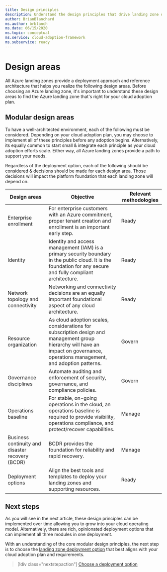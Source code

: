 ```yaml
---
title: Design principles
description: Understand the design principles that drive landing zone deployment
author: BrianBlanchard
ms.author: brblanch
ms.date: 06/15/2020
ms.topic: conceptual
ms.service: cloud-adoption-framework
ms.subservice: ready
---
```


# Design areas

All Azure landing zones provide a deployment approach and reference architecture that helps you realize the following design areas. Before choosing an Azure landing zone, it's important to understand these design areas to find the Azure landing zone that's right for your cloud adoption plan.

## Modular design areas

To have a well-architected environment, each of the following must be considered. Depending on your cloud adoption plan, you may choose to implement all of these principles before any adoption begins. Alternatively, its equally common to start small & integrate each principle as your cloud adoption efforts scale. Either way, all Azure landing zones provide a path to support your needs.

Regardless of the deployment option, each of the following should be considered & decisions should be made for each design area. Those decisions will impact the platform foundation that each landing zone will depend on.

|Design areas  |Objective  | Relevant methodologies |
|---------|---------|---------|
|Enterprise enrollment|For enterprise customers with an Azure commitment, proper tenant creation and enrollment is an important early step.| Ready |
|Identity|Identity and access management (IAM) is a primary security boundary in the public cloud. It is the foundation for any secure and fully compliant architecture.| Ready |
|Network topology and connectivity|Networking and connectivity decisions are an equally important foundational aspect of any cloud architecture.| Ready |
|Resource organization|As cloud adoption scales, considerations for subscription design and management group hierarchy will have an impact on governance, operations management, and adoption patterns.| Govern |
|Governance disciplines|Automate auditing and enforcement of security, governance, and compliance policies.| Govern |
|Operations baseline|For stable, on-going operations in the cloud, an operations baseline is required to provide visibility, operations compliance, and protect/recover capabilities.| Manage |
|Business continuity and disaster recovery (BCDR)|BCDR provides the foundation for reliability and rapid recovery.| Manage |
|Deployment options|Align the best tools and templates to deploy your landing zones and supporting resources.|Ready |

## Next steps

As you will see in the next article, these design principles can be implemented over time allowing you to grow into your cloud operating model. Alternatively, there are rich, opinionated deployment options that can implement all three modules in one deployment.

With an understanding of the core modular design principles, the next step is to choose the [landing zone deployment option](./deployment-options.md) that best aligns with your cloud adoption plan and requirements.

> [!div class="nextstepaction"]
> [Choose a deployment option](./deployment-options.md)
